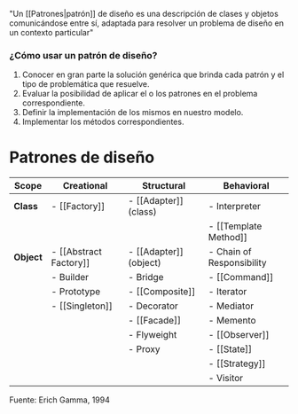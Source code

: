 "Un [[Patrones|patrón]] de diseño es una descripción de clases y objetos comunicándose entre sí, adaptada para resolver un problema de diseño en un contexto particular" 

### ¿Cómo usar un patrón de diseño?
1. Conocer en gran parte la solución genérica que brinda cada patrón y el tipo de problemática que resuelve.
2. Evaluar la posibilidad de aplicar el o los patrones en el problema correspondiente.
3. Definir la implementación de los mismos en nuestro modelo.
4. Implementar los métodos correspondientes.

# Patrones de diseño
| Scope      | Creational            | Structural            | Behavioral                    |
|------------|-----------------------|-----------------------|-------------------------------|
| **Class**  | - [[Factory]]         | - [[Adapter]] (class) | - Interpreter                 |
|            |                       |                       | - [[Template Method]]         |
| **Object** | - [[Abstract Factory]]| - [[Adapter]] (object)| - Chain of Responsibility     |
|            | - Builder             | - Bridge              | - [[Command]]                 |
|            | - Prototype           | - [[Composite]]       | - Iterator                    |
|            | - [[Singleton]]       | - Decorator           | - Mediator                    |
|            |                       | - [[Facade]]          | - Memento                     |
|            |                       | - Flyweight           | - [[Observer]]                |    |
|            |                       | - Proxy               | - [[State]]                   |
|            |                       |                       | - [[Strategy]]                |    |
|            |                       |                       | - Visitor                     |

Fuente: Erich Gamma, 1994

